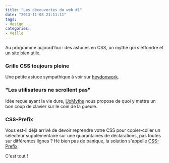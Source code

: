 ```yaml
---
title: "Les découvertes du web #1"
date: "2013-11-08 21:11:11"
tags:
- design
categories:
- Veille
---
```


Au programme aujourd’hui : des astuces en CSS, un mythe qui s'effondre et un site bien utile.

### Grille CSS toujours pleine

Une petite astuce sympathique à voir sur [heydonwork](http://www.heydonworks.com/article/tetris-the-power-of-css).

### "Les utilisateurs ne scrollent pas"

Idée reçue ayant la vie dure, [UxMyths](http://uxmyths.com/post/654047943/myth-people-dont-scroll) nous propose de quoi y mettre un bon coup de clavier sur le coin de la gueule.

### CSS-Prefix

Vous est-il déjà arrivé de devoir reprendre votre CSS pour copier-coller un sélecteur supplémentaire sur une quarantaines de déclarations, pas toutes sur différentes lignes ? Hé bien pas de panique, la solution s'appelle [CSS-Prefix](http://www.css-prefix.com/).

C'est tout !
